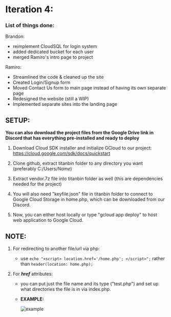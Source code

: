 # Iteration 4:
### **List of things done:**
Brandon:
- reimplement CloudSQL for login system
- added dedicated bucket for each user
- merged Ramiro's intro page to project


Ramiro:
- Streamlined the code & cleaned up the site
- Created Login/Signup form 
- Moved Contact Us form to main page instead of having its own separate page
- Redesigned the website (still a WIP)
- Implemented separate sites into the landing page


## **SETUP:**

**You can also download the project files from the Google Drive link in Discord that has everything pre-installed and ready to deploy**

1. Download Cloud SDK installer and initialize GCloud to our project: https://cloud.google.com/sdk/docs/quickstart

2. Clone github, extract titanbin folder to any directory you want (preferably C:/Users/_Name_)

3. Extract vendor.7z file into titanbin folder as well (this are dependencies needed for the project)

4. You will also need "keyfile.json" file in titanbin folder to connect to Google Cloud Storage in home.php, which can be downloaded from our Discord.

5. Now, you can either host locally or type "gcloud app deploy" to host web application to Google Cloud. 


## NOTE:
1) For redirecting to another file/url via php:

    - use ```echo "<script> location.href='/home.php'; </script>";``` rather than ```header(location: home.php);```

2) For **_href_** attributes:
    - you can put just the file name and its type ("test.php") and set up what directories the file is in via index.php.

    - **EXAMPLE:**

       ![example](https://user-images.githubusercontent.com/55907638/135773345-4fa579a4-65d7-45b6-a6d9-26f998cff46f.png)


